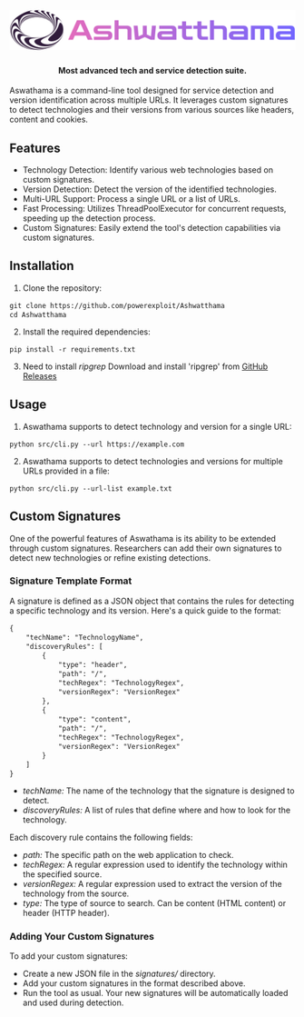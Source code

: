 <h1 align="center">
  <br>
  <a href="https://github.com/powerexploit/Ashwatthama"><img src="/static/ashwatthama.png" alt="Ashwatthama logo"></a>
</h1>

<h4 align="center">Most advanced tech and service detection suite.</h4>

Aswathama is a command-line tool designed for service detection and version identification across multiple URLs. It leverages custom signatures to detect technologies and their versions from various sources like headers, content and cookies.

## Features
- Technology Detection: Identify various web technologies based on custom signatures.
- Version Detection: Detect the version of the identified technologies.
- Multi-URL Support: Process a single URL or a list of URLs.
- Fast Processing: Utilizes ThreadPoolExecutor for concurrent requests, speeding up the detection process.
- Custom Signatures: Easily extend the tool's detection capabilities via custom signatures.

## Installation

1. Clone the repository:
```
git clone https://github.com/powerexploit/Ashwatthama
cd Ashwatthama
```

2. Install the required dependencies:
``` 
pip install -r requirements.txt
```

3. Need to install *ripgrep*
Download and install 'ripgrep' from [GitHub Releases](https://github.com/BurntSushi/ripgrep/releases)

## Usage
1. Aswathama supports to detect technology and version for a single URL:
```
python src/cli.py --url https://example.com
```

2. Aswathama supports to detect technologies and versions for multiple URLs provided in a file:
```
python src/cli.py --url-list example.txt
```


## Custom Signatures
One of the powerful features of Aswathama is its ability to be extended through custom signatures. Researchers can add their own signatures to detect new technologies or refine existing detections.

### Signature Template Format
A signature is defined as a JSON object that contains the rules for detecting a specific technology and its version. Here's a quick guide to the format:
```
{
    "techName": "TechnologyName",
    "discoveryRules": [
        {
            "type": "header",
            "path": "/",
            "techRegex": "TechnologyRegex",
            "versionRegex": "VersionRegex"
        },
        {
            "type": "content",
            "path": "/",
            "techRegex": "TechnologyRegex",
            "versionRegex": "VersionRegex"
        }
    ]
}
```
- *techName:* The name of the technology that the signature is designed to detect.
- *discoveryRules:* A list of rules that define where and how to look for the technology.

Each discovery rule contains the following fields:

- *path:* The specific path on the web application to check.
- *techRegex:* A regular expression used to identify the technology within the specified source.
- *versionRegex:* A regular expression used to extract the version of the technology from the source.
- *type:* The type of source to search. Can be content (HTML content) or header (HTTP header).

### Adding Your Custom Signatures
To add your custom signatures:
- Create a new JSON file in the *signatures/* directory.
- Add your custom signatures in the format described above.
- Run the tool as usual. Your new signatures will be automatically loaded and used during detection.
